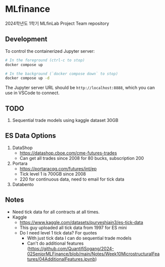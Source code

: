 # MLfinance

2024학년도 1학기 MLfinLab Project Team repository


## Development

To control the containerized Jupyter server:
```sh
# In the foreground (ctrl-c to stop)
docker compose up

# In the background (`docker compose down` to stop)
docker compose up -d
```

The Jupyter server URL should be `http://localhost:8888`,
which you can use in VSCode to connect.


## TODO

1. Sequential trade models using kaggle dataset 30GB


## ES Data Options

1. DataShop
   - https://datashop.cboe.com/cme-futures-trades
   - Can get all trades since 2008 for 80 bucks, subscription 200
1. Portara
   - https://portaracqg.com/futures/int/ep
   - Tick level 1 is 700GB since 2008
   - 220 for continuous data, need to email for tick data
1. Databento


## Notes

- Need tick data for all contracts at all times.
- Kaggle
    - https://www.kaggle.com/datasets/purveshjain3/es-tick-data
    - This guy uploaded all tick data from 1997 for ES mini
    - Do I need level 1 tick data? For quotes
        - With just tick data I can do sequential trade models
        - Can't do additional features (https://github.com/QuantifiSogang/2024-02SeniorMLFinance/blob/main/Notes/Week10MicrostructuralFeatures/04AdditionalFeatures.ipynb)
